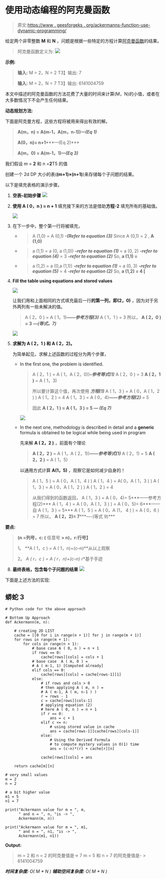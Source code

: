 # 使用动态编程的阿克曼函数

> 原文:[https://www . geesforgeks . org/ackermanns-function-use-dynamic-programming/](https://www.geeksforgeeks.org/ackermanns-function-using-dynamic-programming/)

给定两个非零整数 **M** 和 **N** ，问题是根据一些特定的方程计算[阿克曼函数](https://www.geeksforgeeks.org/ackermann-function/)的结果。

> 阿克曼函数定义为:
> [![](img/3835ec248a5a47179c0f92a9ab51c631.png)](https://media.geeksforgeeks.org/wp-content/uploads/20200219173155/Capture551.png)

**示例:**

> **输入:** M = 2，N = 2
> T3】输出: 7
> 
> **输入:** M = 2，N = 7
> T3】输出: 6141004759

本文中描述的阿克曼函数的方法花费了大量的时间来计算(M，N)的小值，或者在大多数情况下不会产生任何结果。

**动态规划方法:**

下面是阿克曼方程，这些方程将被用来得出有效的解。

> **A(m，n) = A(m-1，A(m，n-1))*****—(Eq 1)***
> 
> **A(0，n)= n+1*****—(Eq 2)***
> 
> **A(m，0) = A(m-1，1)*****—(Eq 3)***

我们假设 m = **2** 和 n =**2**T5 的值

创建一个 2d DP 大小的表(**(m+1)****×****(n+1)**)来存储每个子问题的结果。

以下是填充表格的演示步骤。

1.  **空表–初始步骤**
    [![](img/9be5bddabec72cfaf816b41f07cd8c52.png)](https://media.geeksforgeeks.org/wp-content/uploads/20200515212033/1589557291.jpg)
2.  **使用 A ( 0，n ) = n + 1**
    填充接下来的方法是借助**方程-2** 填充所有的基础值。

    [![](img/3bb498771bdd03768388661fc066ec94.png)](https://media.geeksforgeeks.org/wp-content/uploads/20200515212056/1589557316.jpg)

3.  在下一步中，整个第一行将被填充，

    *   > A (1,0) = A (0,1) ***-(Refer to equation (3)***
        > Since A (0,1) = 2
        > , **A (1,0)**

    *   > a (1,1) = a (0, a (1,0)) ***-refer to equation (1)***
        > = a (0, 2) ***-refer to equation (4)***
        > = 3 ***-refer to equation (2)***
        > So, **a (1,1) =**

    *   > a (1,2) = a (0,a (1,1)) ***-refer to equation (1)***
        > = a (0, 3) ***-refer to equation (5)***
        > = 4 ***-refer to equation (2)***
        > So, **a (1,2) = 4 [**

4.  **Fill the table using equations and stored values**

    [![](img/23e3860f98d8f06ac00acb7c38f267a0.png)](https://media.geeksforgeeks.org/wp-content/uploads/20200515212100/1589557771.jpg)

    让我们用和上面相同的方式填充最后一行**的第一列，即(2，0)** ，因为对于另外两列有一些未解决的值。

    > A ( 2，0 ) = A ( 1，1)***——参考方程(3)***
    > A ( 1，1 ) = 3
    > 所以， **A ( 2，0 ) = 3** ***—(等式。7)***

    [![](img/e93bb74a9dbf2b75dc8657cc2309383c.png)](https://media.geeksforgeeks.org/wp-content/uploads/20200515212057/1589557362.jpg)

5.  **求解为 **A ( 2，1 )** 和 **A ( 2，2)。****

    为简单起见，求解上述函数的过程分为两个步骤，

    *   In the first one, the problem is identified.

        > A ( 2，1 ) = A ( 1，A ( 2，0))***–参考等式(1)***
        > A ( 2，0 ) = 3
        > **A ( 2，1 )** = A ( 1，3)
        > 
        > 所以要计算这个值，再次使用 ***方程(1)***
        > A ( 1，3 ) = A ( 0，A ( 1，2 ) )
        > A ( 1，2 ) = 4
        > A ( 1，3 ) = A ( 0，4)***——参考方程(2)***
        > = 5
        > 
        > 因此 **A ( 2，1 ) = A ( 1，3 ) = 5** ***— (Eq 7)***

        [![](img/6e16e343257ec96d6fc14ca1601def37.png)](https://media.geeksforgeeks.org/wp-content/uploads/20200515212058/1589557377.jpg)

    *   In the next one, methodology is described in detail and a **generic** formula is obtained to be logical while being used in program

        先来解 **A ( 2，2 )** ，前面有个理论

        > **A ( 2，2 )** = A ( 1，A ( 2，1))***——参考等式(1)***
        > A ( 2，1) = 5
        > **A ( 2，2 )** = A ( 1，5)

        以通用方式计算 **A(1，5)** ，观察它是如何减少自身的！

        > A ( 1，5 ) = A ( 0，A ( 1，4 ) )
        > A ( 1，4 ) = A( 0，A ( 1，3 ) )
        > A ( 1，3 ) = A ( 0，A ( 1，2 ) )
        > A ( 1，2 ) = 4
        > 
        > 从我们得到的函数返回，
        > A ( 1，3 ) = A ( 0，4)= 5***——参考方程(2)***
        > A ( 1，4 ) = A ( 0，A ( 1，3 ) ) = A ( 0，5)= 6***——自 A ( 1，3 ) = 5***
        > A ( 1，5 ) = A ( 0，A (1， 4 ) ) = A ( 0，6 ) = 7
        > 所以， **A ( 2，2)= 7*****—-(等式 9)***

**要点:**

> **(n =列号，c: (** 任意号 **> n)，r:行号】**
> 
> 1。 **A ( 1，c ) = A ( 1，n)+(c–n)**从以上观察
> 
> 2。 **A ( r，c ) = A ( r，n)+(c–n)* r**基于手迹

8.  **最终表格，包含每个子问题的结果**
    [![](img/c57c242851f1020e88819c0b2a6b07b1.png)](https://media.geeksforgeeks.org/wp-content/uploads/20200515212059/1589557396.jpg)

下面是上述方法的实现:

## 蟒蛇 3

```
# Python code for the above approach

# Bottom Up Approach
def Ackermann(m, n):

    # creating 2D LIST
    cache = [[0 for i in range(n + 1)] for j in range(m + 1)]
    for rows in range(m + 1):
        for cols in range(n + 1):
            # base case A ( 0, n ) = n + 1
            if rows == 0:       
                cache[rows][cols] = cols + 1
            # base case  A ( m, 0 ) = 
            # A ( m-1, 1) [Computed already]
            elif cols == 0:
                cache[rows][cols] = cache[rows-1][1]
            else:
                # if rows and cols > 0
                # then applying A ( m, n ) = 
                # A ( m-1, A ( m, n-1 ) ) 
                r = rows - 1
                c = cache[rows][cols-1]
                # applying equation (2) 
                # here A ( 0, n ) = n + 1
                if r == 0:    
                    ans = c + 1
                elif c <= n:
                    # using stored value in cache
                    ans = cache[rows-1][cache[rows][cols-1]]
                else:
                    # Using the Derived Formula 
                    # to compute mystery values in O(1) time
                    ans = (c-n)*(r) + cache[r][n]

                cache[rows][cols] = ans

    return cache[m][n]

# very small values
m = 2     
n = 2

# a bit higher value
m1 = 5      
n1 = 7

print("Ackermann value for m = ", m,
      " and n = ", n, "is -> ", 
      Ackermann(m, n))

print("Ackermann value for m = ", m1, 
      " and n = ", n1, "is -> ", 
      Ackermann(m1, n1))
```

**Output:**

> m = 2 和 n = 2 的阿克曼值是-> 7
> m = 5 和 n = 7 的阿克曼值是- > 6141004759

***时间复杂度:** O( M * N )
**辅助空间复杂度:** O( M * N )*